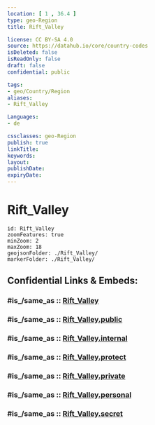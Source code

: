 ```yaml
---
location: [ 1 , 36.4 ] 
type: geo-Region
title: Rift_Valley

license: CC BY-SA 4.0
source: https://datahub.io/core/country-codes
isDeleted: false
isReadOnly: false
draft: false
confidential: public

tags:
- geo/Country/Region
aliases:
- Rift_Valley

Languages:
- de

cssclasses: geo-Region
publish: true
linkTitle: 
keywords: 
layout: 
publishDate: 
expiryDate: 
---
```


# Rift_Valley

```leaflet
id: Rift_Valley
zoomFeatures: true 
minZoom: 2 
maxZoom: 18
geojsonFolder: ./Rift_Valley/
markerFolder: ./Rift_Valley/
```


## Confidential Links & Embeds: 

### #is_/same_as :: [Rift_Valley](/_Standards/Earth/Continent/Africa/Africa~East/Kenya/Provinces~Kenya/Rift_Valley.md) 

### #is_/same_as :: [Rift_Valley.public](/_public/Earth/Continent/Africa/Africa~East/Kenya/Provinces~Kenya/Rift_Valley.public.md) 

### #is_/same_as :: [Rift_Valley.internal](/_internal/Earth/Continent/Africa/Africa~East/Kenya/Provinces~Kenya/Rift_Valley.internal.md) 

### #is_/same_as :: [Rift_Valley.protect](/_protect/Earth/Continent/Africa/Africa~East/Kenya/Provinces~Kenya/Rift_Valley.protect.md) 

### #is_/same_as :: [Rift_Valley.private](/_private/Earth/Continent/Africa/Africa~East/Kenya/Provinces~Kenya/Rift_Valley.private.md) 

### #is_/same_as :: [Rift_Valley.personal](/_personal/Earth/Continent/Africa/Africa~East/Kenya/Provinces~Kenya/Rift_Valley.personal.md) 

### #is_/same_as :: [Rift_Valley.secret](/_secret/Earth/Continent/Africa/Africa~East/Kenya/Provinces~Kenya/Rift_Valley.secret.md)

